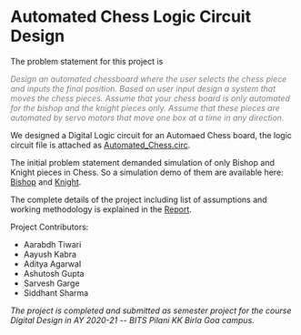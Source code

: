 # Automated Chess Logic Circuit Design

The problem statement for this project is

<span style="color:grey">_Design an automated chessboard where the user selects the chess piece and inputs the final position. Based on user input design a system that moves the chess pieces. Assume that your chess board is only automated for the bishop and the knight pieces only. Assume that these pieces are automated by servo motors that move one box at a time in any direction._</span>

We designed a Digital Logic circuit for an Automaed Chess board, the logic circuit file is attached as [Automated_Chess.circ](Automated_Chess.circ).

The initial problem statement demanded simulation of only Bishop and Knight pieces in Chess. So a simulation demo of them are available here: [Bishop](Bishop_demo.mp4) and [Knight](Knight_demo.mp4).

The complete details of the project including list of assumptions and working methodology is explained in the [Report](Project_Report.pdf).

Project Contributors:

- Aarabdh Tiwari
- Aayush Kabra
- Aditya Agarwal
- Ashutosh Gupta
- Sarvesh Garge
- Siddhant Sharma

_The project is completed and submitted as semester project for the course Digital Design in AY 2020-21 -- BITS Pilani KK Birla Goa campus._
